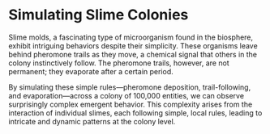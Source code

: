# Simulating Slime Colonies

Slime molds, a fascinating type of microorganism found in the biosphere, exhibit intriguing behaviors despite their simplicity. These organisms leave behind pheromone trails as they move, a chemical signal that others in the colony instinctively follow. The pheromone trails, however, are not permanent; they evaporate after a certain period.

By simulating these simple rules—pheromone deposition, trail-following, and evaporation—across a colony of 100,000 entities, we can observe surprisingly complex emergent behavior. This complexity arises from the interaction of individual slimes, each following simple, local rules, leading to intricate and dynamic patterns at the colony level.
